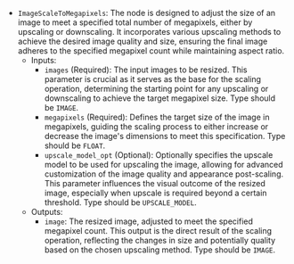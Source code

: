 - `ImageScaleToMegapixels`: The node is designed to adjust the size of an image to meet a specified total number of megapixels, either by upscaling or downscaling. It incorporates various upscaling methods to achieve the desired image quality and size, ensuring the final image adheres to the specified megapixel count while maintaining aspect ratio.
    - Inputs:
        - `images` (Required): The input images to be resized. This parameter is crucial as it serves as the base for the scaling operation, determining the starting point for any upscaling or downscaling to achieve the target megapixel size. Type should be `IMAGE`.
        - `megapixels` (Required): Defines the target size of the image in megapixels, guiding the scaling process to either increase or decrease the image's dimensions to meet this specification. Type should be `FLOAT`.
        - `upscale_model_opt` (Optional): Optionally specifies the upscale model to be used for upscaling the image, allowing for advanced customization of the image quality and appearance post-scaling. This parameter influences the visual outcome of the resized image, especially when upscale is required beyond a certain threshold. Type should be `UPSCALE_MODEL`.
    - Outputs:
        - `image`: The resized image, adjusted to meet the specified megapixel count. This output is the direct result of the scaling operation, reflecting the changes in size and potentially quality based on the chosen upscaling method. Type should be `IMAGE`.
